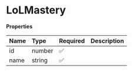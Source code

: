 # LoLMastery

**Properties**

| Name | Type   | Required | Description |
| :--- | :----- | :------- | :---------- |
| id   | number | ✅       |             |
| name | string | ✅       |             |

<!-- This file was generated by liblab | https://liblab.com/ -->
